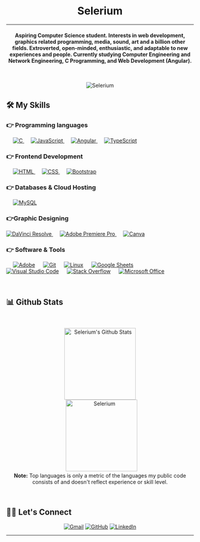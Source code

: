 <h1 align="center">Selerium</h1>
<hr/>
<h4 align="center">Aspiring Computer Science student. Interests in web development, graphics related programming, media, sound, art and a billion other fields. Extroverted, open-minded, enthusiastic, and adaptable to new experiences and people. Currently studying Computer Engineering and Network Engineering, C Programming, and Web Development (Angular).</h4>
<br>
<p align="center"> <img src="https://komarev.com/ghpvc/?username=Selerium&label=Profile%20views&color=0e75b6&style=plastic" alt="Selerium" /> </p>

## 🛠️ My Skills

### 👉 Programming languages

<p align="left"> 
  &emsp; 
  <a href="https://www.cprogramming.com/" target="_blank"> 
    <img alt="C" src="https://img.shields.io/badge/C%20-%232370ED.svg?logo=c&logoColor=white">
  </a> 
  &emsp;
  <a href="https://developer.mozilla.org/en-US/docs/Web/JavaScript" target="_blank"> 
     <img alt="JavaScript" src="https://img.shields.io/badge/JavaScript%20-%23F7DF1E.svg?logo=javascript&logoColor=black">
   </a>
  &emsp;
  <a href="https://angular.io" target="_blank"> 
    <img alt="Angular" src="https://img.shields.io/badge/Angular-%23007396.svg?logo=angular&logoColor=white">
  </a>
  &emsp;
  <a href="https://www.java.com" target="_blank"> 
    <img alt="TypeScript" src="https://img.shields.io/badge/TypeScript-%23007396.svg?logo=typescript&logoColor=white">
  </a>
</p>

### 👉 Frontend Development
<p align="left"> 
  &emsp; 
  <a href="https://www.w3.org/html/" target="_blank"> 
   <img alt="HTML" src="https://img.shields.io/badge/HTML5%20-%23E34F26.svg?logo=html5&logoColor=white">
  </a>   
  &emsp;
  <a href="https://www.w3schools.com/css/" target="_blank">
    <img alt="CSS" src="https://img.shields.io/badge/CSS%20-%231572B6.svg?logo=css3&logoColor=white">
  </a> 
   &emsp;
  <a href="https://getbootstrap.com" target="_blank"> 
    <img alt="Bootstrap" src="https://img.shields.io/badge/Bootstrap-%23563D7C.svg?style=flat&logo=bootstrap&logoColor=white"/>
  </a>
</p>

### 👉 Databases & Cloud Hosting
<p align="left">
  &emsp;
    <a href="https://www.mysql.com/"><img alt="MySQL" src="https://img.shields.io/badge/MySQL-%2300f.svg?style=flat&llogo=mysql&logoColor=white"></a>
 </p>
  
### 👉Graphic Designing
<p align="left">
  <a href="https://www.adobe.com/in/products/photoshop-lightroom.html" target="_blank"> 
    <img alt="DaVinci Resolve" src="https://img.shields.io/badge/DaVinci Resolve-%2300f.svg?style=flat&logo=davinciresolve&logoColor=white"/>
  </a>
   &emsp;
  <a href="https://www.adobe.com/in/products/premiere.html" target="_blank"> 
   <img alt="Adobe Premiere Pro" src="https://img.shields.io/badge/Adobe Premiere Pro-%2300f.svg?style=flat&logo=adobepremierepro&logoColor=white"/>
  </a>
    &emsp;
  <a href="#">
  	<img alt="Canva" src="https://img.shields.io/badge/Canva-%2300C4CC.svg?style=flat&logo=Canva&logoColor=white"/>
  </a>
 </p>

 ### 👉 Software & Tools
 
<p>
  &emsp;
    <a href="#"><img alt="Adobe" src="https://img.shields.io/badge/Adobe%20-%23FF0000.svg?logo=adobe&logoColor=white"></a>
  &emsp;
    <a href="#"><img alt="Git" src="https://img.shields.io/badge/Git%20-%23F05033.svg?logo=git&logoColor=white"></a>
  &emsp;
    <a href="#"><img alt="Linux" src="https://img.shields.io/badge/Linux-FCC624?style=flat&logo=linux&logoColor=black"></a>
  &emsp;
    <a href="#"><img alt="Google Sheets" src="https://img.shields.io/badge/Google%20Sheets%20-%2334A853.svg?logo=google%20sheets&logoColor=white"></a>
  &emsp;
    <a href="#"><img alt="Visual Studio Code" src="https://img.shields.io/badge/Visual%20Studio%20Code-0078d7.svg?logo=visual-studio-code&logoColor=white"></a>
  &emsp;
    <a href="#"><img alt="Stack Overflow" src="https://img.shields.io/badge/-Stack%20Overflow-FE7A16?logo=stack-overflow&logoColor=white"></a>
  &emsp;
    <a href="#"><img alt="Microsoft Office" src="https://img.shields.io/badge/Microsoft%20Office-FE7A16?logo=microsoft-office&logoColor=white"></a>
  &emsp;
</p>

<br/>

## 📊 Github Stats

  <br/>
  <p align="center">
    <a href="https://github.com/anuraghazra/github-readme-stats"><img alt="Selerium's Github Stats" src="https://github-readme-stats.vercel.app/api?username=Selerium&show_icons=true&count_private=true&theme=algolia" height="192px"/></a>
<br/>
  &nbsp;
	  <img src="https://github-readme-stats.vercel.app/api/top-langs?username=Selerium&show_icons=true&locale=en&layout=compact&theme=algolia" alt="Selerium" height="192px"/>
  <br/>
  <b>Note:</b> Top languages is only a metric of the languages my public code consists of and doesn't reflect experience or skill level.
  </p>

<br/>

## 🙋‍♀️ Let's Connect
<p align="center">
<!--   <a href="https://mywebsite.portfolio"><img src="https://img.icons8.com/bubbles/50/000000/web.png" alt="Website"/></a> -->
	<a href="mailto:johnadithya008@gmail.com"><img src="https://img.icons8.com/bubbles/50/000000/gmail.png" alt="Gmail"/></a>
	<a href="https://github.com/Selerium"><img src="https://img.icons8.com/bubbles/50/000000/github.png" alt="GitHub"/></a>
	<a href="https://www.linkedin.com/in/john-adithya-80b71017a"><img src="https://img.icons8.com/bubbles/50/000000/linkedin.png" alt="LinkedIn"/></a>
<!-- 	<a href="https://www.facebook.com/"><img src="https://img.icons8.com/bubbles/50/000000/facebook-new.png" alt="Facebook"/></a> -->
<!-- 	<a href="https://instagram.com/"><img src="https://img.icons8.com/bubbles/50/000000/instagram.png" alt="Instagram"/></a> -->
	
</p>

<hr/>

